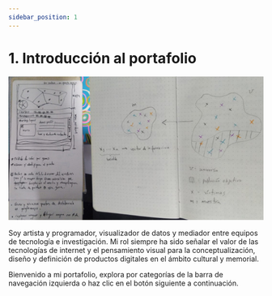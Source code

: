 ```yaml
---
sidebar_position: 1
---
```


# 1. Introducción al portafolio

![Notebooks introduction to my blog](../../../../blog/2023-01-21-introduction/notebooks_intro-jcarroyos.jpg)

Soy artista y programador, visualizador de datos y mediador entre equipos de tecnología e investigación. Mi rol siempre ha sido señalar el valor de las tecnologías de internet y el pensamiento visual para la conceptualización, diseño y definición de productos digitales en el ámbito cultural y memorial.

Bienvenido a mi portafolio, explora por categorías de la barra de navegación izquierda o haz clic en el botón siguiente a continuación.
